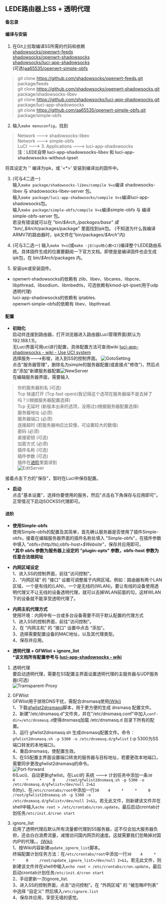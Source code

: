 ## LEDE路由器上SS + 透明代理
**备忘录**  
#### 编译与安装  
1. 在Git上拉取编译SS所需的代码和依赖  
[shadowsocks/openwrt-feeds](https://github.com/shadowsocks/openwrt-feeds)  
[shadowsocks/openwrt-shadowsocks](https://github.com/shadowsocks/openwrt-shadowsocks)  
[shadowsocks/luci-app-shadowsocks](https://github.com/shadowsocks/luci-app-shadowsocks)  
(可选)[aa65535/openwrt-simple-obfs](https://github.com/aa65535/openwrt-simple-obfs)  
> git clone https://github.com/shadowsocks/openwrt-feeds.git package/feeds  
git clone https://github.com/shadowsocks/openwrt-shadowsocks.git package/shadowsocks-libev  
git clone https://github.com/shadowsocks/luci-app-shadowsocks.git package/luci-app-shadowsocks  
git clone https://github.com/aa65535/openwrt-simple-obfs.git package/simple-obfs

2. 输入`make menuconfig`，找到  
>Network ---> shadowsocks-libev  
Network ---> simple-obfs  
LuCI ---> 3. Applications ---> luci-app-shadowsocks  
**注：LEDE自带 luci-app-shadowsocks-libev 和 luci-app-shadowsocks-without-ipset**

将其设定为 '<m>' 编译为ipk，或 '<\*>' 安装到编译出的固件中。

3. (可与4二选一)  
输入`make package/shadowsocks-libev/compile V=s`编译 shadowsocks-libev 与 shadowsocks-libev-server 包。  
输入`make package/luci-app-shadowsocks/compile V=s`编译luci-app-shadowsocks包。  
输入`make package/simple-obfs/compile V=s`编译simple-obfs 与 编译simple-obfs-server 包。  
若没有错误就可以在 "bin/_$Arch_/packages/base" 或 "bin/_$Arch_/packages/package" 里面找到ipk包。
(不知道为什么我编译ARMV7的路由器时，ipk文件在"bin/packages/_$Arch_"内)

4. (可与3二选一) 输入`make V=s`(或`make -j$(cpu核心数+2)`)编译整个LEDE路由系统。具体固件生成的位置要翻阅一下官方文档。即使是是编译固件也会生成ipk包，在 bin/_$Arch_/packages 内。  

5. 安装ipk或安装固件。  

+ openwrt-shadowsocks的依赖有 zlib、libev、libcares、libpcre、libpthread、libsodium、libmbedtls，可选依赖有kmod-ipt-ipset(用于udp透明代理)  
luci-app-shadowsocks的依赖有 iptables.  
openwrt-simple-obfs的依赖有 libev、libpthread.  

#### 配置
+ **初始化**  
启动并连接到路由器，打开浏览器进入路由器Luci管理界面(默认为192.168.1.1)。  
无Luci界面可用uci进行配置，具体配置方法可查询wiki [luci-app-shadowsocks - wiki - Use UCI system](https://github.com/shadowsocks/luci-app-shadowsocks/wiki/Use-UCI-system)  
选择服务--->影梭，进入到SS的控制界面。  ![GotoSetting](https://raw.githubusercontent.com/BoringCat/MyLog/master/Picture/LEDE/Common_options/SS-GotoSetting.png)  
点击"服务器管理"，删除名为simple的服务器配置(或直接点"修改")，然后点击"添加"新建服务器配置![NewServer](https://raw.githubusercontent.com/BoringCat/MyLog/master/Picture/LEDE/Common_options/SS-NewServer.png)  
在编辑服务器界面，需要输入  
>你的服务器别名 (可选)  
>Tcp 快速打开 (Tcp fast open)(我记得这个选项在服务器端不是去掉了吗？)(根据服务器配置选择)  
>Tcp 无延时 (新版本出来的选项，没用过)(根据服务器配置选择)  
>服务器地址 (必须)  
>服务器端口 (必须)  
>连接超时 (若服务器响应比较慢，可设置较大的数值)  
>密码 (必须)  
>直接密钥 (可选)  
>加密方式 (必须)  
>插件名称 (可选)  
>插件参数 (可选)  
>插件在[进阶]("#进阶")里面讲到  
>![EditServer](https://raw.githubusercontent.com/BoringCat/MyLog/master/Picture/LEDE/Common_options/SS-EditServer.png)  

接着点击下方的"保存"，暂时在Luci中保存配置。  

+ **启动**  
点击"基本设置"，选择你要使用的服务，然后"点击右下角保存与应用即可"。正常情况下启动SOCKS5代理即可。

#### 进阶
+ **使用Simple-obfs**  
使用Simple-obfs的配置及其简单，首先确认服务器是否使用了插件Simple-obfs，接着在编辑服务器界面的插件名称处填入 "Simple-obfs"，在插件参数中填入 "obfs=(http/tls);obfs-host=_$Website_"，保存并应用即可。  
**\*其中 obfs 参数为服务器上设定的 "plugin-opts" 参数，obfs-host 参数为任意合法根网址**  

+ **内网区域设定**  
1、进入SS的控制界面，前往"访问控制"。  
2、“内网区域” 的 “接口” 设置可调整属于内网区域。例如：路由器有两个LAN区域，一个是有线的(LAN)，一个是无线的(WLAN)。要让有线的设备使用透明代理又不让无线的设备透明代理，就可以去掉WLAN前面的勾，这样WLAN下的设备就不能享受透明代理了。  

+ **内网主机代理方式**  
使用环境：内网中有一台或多台设备需要不同于默认配置的代理方式  
1、进入SS的控制界面，前往"访问控制"。  
2、在 “内网主机” 的 “接口” 设置中点击 “添加”。  
3、选择需要配置设备的MAC地址，以及其代理类型。  
4、保存并应用。  

+ **透明代理 + GFWlist + ignore\_list**  
**\*该文档所有配置参考与 [luci-app-shadowsocks - wiki](https://github.com/shadowsocks/luci-app-shadowsocks/wiki)**
1. 透明代理  
要启动透明代理，需要在SS配置主界面设置透明代理的主服务器与UDP服务器(可选)  
![Tramsparent-Proxy](https://raw.githubusercontent.com/BoringCat/MyLog/master/Picture/LEDE/Common_options/SS-Tramsparent-Proxy.png)

2. GFWlist  
GFWlist用于排除DNS干扰，需配合dnsmasq使用[(Wiki)](https://github.com/shadowsocks/luci-app-shadowsocks/wiki/GfwList-Support)  
1、下载[gfwlist2dnsmasq](https://github.com/cokebar/gfwlist2dnsmasq)脚本，用于更方便的生成 dnsmasq 配置文件。  
2、新建"/etc/dnsmasq.d"文件夹，并在"/etc/dnsmasq.conf"中加入`conf-dir=/etc/dnsmasq.d`使得dnsmasq加载 /etc/dnsmasq.d 目录下所有的配置。  
3、运行 gfwlist2dnsmasq.sh 生成dnsmasq配置文件。命令：`gfwlist2dnsmasq.sh -p 5300 -o /etc/dnsmasq.d/gfwlist` (-p 5300为SS端口转发的本地端口)。  
4、重启dnsmasq，使配置生效。  
5、在SS配置主界面设置端口转发的服务器与目标地址，若要更改本地端口，需要同步更改gfwlist2dnsmasq的命令。  
![Port-forward](https://raw.githubusercontent.com/BoringCat/MyLog/master/Picture/LEDE/Common_options/SS-Port-forward.png)  
6(Luci)、自动更新gfwlist。在Luci的 系统 ---> 计划任务中添加一条`30    4     *     *     0     /root/gfwlist2dnsmasq.sh -p 5300 -o /etc/dnsmasq.d/gfwlist>/dev/null 2>&1`  
6(tty)、在`/etc/crontabs/root`中添加一行`30    4     *     *     0     /root/gfwlist2dnsmasq.sh -p 5300 -o /etc/dnsmasq.d/gfwlist>/dev/null 2>&1`。若无此文件，则新建该文件并在shell中输入`echo root > /etc/crontabs/cron.update`，最后启动crontab计划任务`/etc/init.d/cron start`  

3. ignore\_list  
启用了透明代理后默认所有流量都代理到SS服务器，这不仅会加大服务器负担，还会白白浪费流量，减慢访问国内网页的速度。这就需要我们忽略掉对国内IP的代理。。[(Wiki)](https://github.com/shadowsocks/luci-app-shadowsocks/wiki/use-crontab-to-update-the-ignore.list)  
1、按Wiki内容新建`update_ignore_list`脚本。  
终端配置计划任务方法：在`/etc/crontabs/root`中添加一行`30    4     *     *     0     /root/update_ignore_list>/dev/null 2>&1`。若无此文件，则新建该文件并在shell中输入`echo root > /etc/crontabs/cron.update`，最后启动crontab计划任务`/etc/init.d/cron start`  
2、手动更新一次ignore_list.  
3、进入SS的控制界面，点击"访问控制"。在 “外网区域” 的 “被忽略IP列表” 中选择 “自定义” 然后填入`/etc/ignore.list`  
4、保存并应用，享受无墙的感觉。
